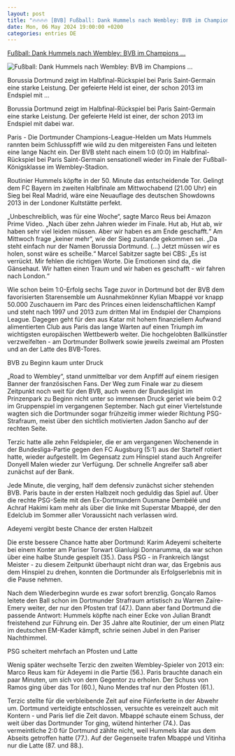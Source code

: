 ```yaml
---
layout: post
title: "🔥🔥🔥🔥 [BVB] Fußball: Dank Hummels nach Wembley: BVB im Champions ..."
date: Mon, 06 May 2024 19:00:00 +0200
categories: entries DE
---
```

[Fußball: Dank Hummels nach Wembley: BVB im Champions ...](https://www.mz.de/sport/fussball/dank-hummels-nach-wembley-bvb-im-champions-league-finale-3840210)

![Fußball: Dank Hummels nach Wembley: BVB im Champions ...](https://bmg-images.forward-publishing.io/2024/05/07/c807a0f1-79c4-4877-8103-fa10a967369c.jpeg?rect=0%2C185%2C2048%2C1152&w=1024)

Borussia Dortmund zeigt im Halbfinal-Rückspiel bei Paris Saint-Germain eine starke Leistung. Der gefeierte Held ist einer, der schon 2013 im Endspiel mit ...

Borussia Dortmund zeigt im Halbfinal-Rückspiel bei Paris Saint-Germain eine starke Leistung. Der gefeierte Held ist einer, der schon 2013 im Endspiel mit dabei war.

Paris - Die Dortmunder Champions-League-Helden um Mats Hummels rannten beim Schlusspfiff wie wild zu den mitgereisten Fans und leiteten eine lange Nacht ein. Der BVB steht nach einem 1:0 (0:0) im Halbfinal-Rückspiel bei Paris Saint-Germain sensationell wieder im Finale der Fußball-Königsklasse im Wembley-Stadion.

Routinier Hummels köpfte in der 50. Minute das entscheidende Tor. Gelingt dem FC Bayern im zweiten Halbfinale am Mittwochabend (21.00 Uhr) ein Sieg bei Real Madrid, wäre eine Neuauflage des deutschen Showdowns 2013 in der Londoner Kultstätte perfekt.

„Unbeschreiblich, was für eine Woche“, sagte Marco Reus bei Amazon Prime Video. „Nach über zehn Jahren wieder im Finale. Hut ab, Hut ab, wir haben sehr viel leiden müssen. Aber wir haben es am Ende geschafft.“ Am Mittwoch frage „keiner mehr“, wie der Sieg zustande gekommen sei. „Da steht einfach nur der Namen Borussia Dortmund. (...) Jetzt müssen wir es holen, sonst wäre es scheiße.“ Marcel Sabitzer sagte bei CBS: „Es ist verrückt. Mir fehlen die richtigen Worte. Die Emotionen sind da, die Gänsehaut. Wir hatten einen Traum und wir haben es geschafft - wir fahren nach London.“

Wie schon beim 1:0-Erfolg sechs Tage zuvor in Dortmund bot der BVB dem favorisierten Starensemble um Ausnahmekönner Kylian Mbappé vor knapp 50.000 Zuschauern im Parc des Princes einen leidenschaftlichen Kampf und steht nach 1997 und 2013 zum dritten Mal im Endspiel der Champions League. Dagegen geht für den aus Katar mit hohem finanziellem Aufwand alimentierten Club aus Paris das lange Warten auf einen Triumph im wichtigsten europäischen Wettbewerb weiter. Die hochgelobten Ballkünstler verzweifelten - am Dortmunder Bollwerk sowie jeweils zweimal am Pfosten und an der Latte des BVB-Tores.

BVB zu Beginn kaum unter Druck

„Road to Wembley“, stand unmittelbar vor dem Anpfiff auf einem riesigen Banner der französischen Fans. Der Weg zum Finale war zu diesem Zeitpunkt noch weit für den BVB, auch wenn der Bundesligist im Prinzenpark zu Beginn nicht unter so immensen Druck geriet wie beim 0:2 im Gruppenspiel im vergangenen September. Nach gut einer Viertelstunde wagten sich die Dortmunder sogar frühzeitig immer wieder Richtung PSG-Strafraum, meist über den sichtlich motivierten Jadon Sancho auf der rechten Seite.

Terzic hatte alle zehn Feldspieler, die er am vergangenen Wochenende in der Bundesliga-Partie gegen den FC Augsburg (5:1) aus der Startelf rotiert hatte, wieder aufgestellt. Im Gegensatz zum Hinspiel stand auch Angreifer Donyell Malen wieder zur Verfügung. Der schnelle Angreifer saß aber zunächst auf der Bank.

Jede Minute, die verging, half dem defensiv zunächst sicher stehenden BVB. Paris baute in der ersten Halbzeit noch geduldig das Spiel auf. Über die rechte PSG-Seite mit den Ex-Dortmundern Ousmane Dembélé und Achraf Hakimi kam mehr als über die linke mit Superstar Mbappé, der den Edelclub im Sommer aller Voraussicht nach verlassen wird.

Adeyemi vergibt beste Chance der ersten Halbzeit

Die erste bessere Chance hatte aber Dortmund: Karim Adeyemi scheiterte bei einem Konter am Pariser Torwart Gianluigi Donnarumma, da war schon über eine halbe Stunde gespielt (35.). Dass PSG - in Frankreich längst Meister - zu diesem Zeitpunkt überhaupt nicht dran war, das Ergebnis aus dem Hinspiel zu drehen, konnten die Dortmunder als Erfolgserlebnis mit in die Pause nehmen.

Nach dem Wiederbeginn wurde es zwar sofort brenzlig. Gonçalo Ramos leitete den Ball schon im Dortmunder Strafraum artistisch zu Warren Zaïre-Emery weiter, der nur den Pfosten traf (47.). Dann aber fand Dortmund die passende Antwort: Hummels köpfte nach einer Ecke von Julian Brandt freistehend zur Führung ein. Der 35 Jahre alte Routinier, der um einen Platz im deutschen EM-Kader kämpft, schrie seinen Jubel in den Pariser Nachthimmel.

PSG scheitert mehrfach an Pfosten und Latte

Wenig später wechselte Terzic den zweiten Wembley-Spieler von 2013 ein: Marco Reus kam für Adeyemi in die Partie (56.). Paris brauchte danach ein paar Minuten, um sich von dem Gegentor zu erholen. Der Schuss von Ramos ging über das Tor (60.), Nuno Mendes traf nur den Pfosten (61.).

Terzic stellte für die verbleibende Zeit auf eine Fünferkette in der Abwehr um. Dortmund verteidigte entschlossen, versuchte es vereinzelt auch mit Kontern - und Paris lief die Zeit davon. Mbappé schaute einem Schuss, der weit über das Dortmunder Tor ging, wütend hinterher (74.). Das vermeintliche 2:0 für Dortmund zählte nicht, weil Hummels klar aus dem Abseits getroffen hatte (77.). Auf der Gegenseite trafen Mbappé und Vitinha nur die Latte (87. und 88.).


